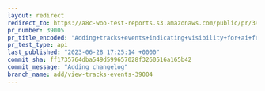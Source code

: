 ```yaml
---
layout: redirect
redirect_to: https://a8c-woo-test-reports.s3.amazonaws.com/public/pr/39005/api/index.html
pr_number: 39005
pr_title_encoded: "Adding+tracks+events+indicating+visibility+for+ai+features"
pr_test_type: api
last_published: "2023-06-28 17:25:14 +0000"
commit_sha: ff1735764dba549d599657028f3260516a165b42
commit_message: "Adding changelog"
branch_name: add/view-tracks-events-39004
---
```

